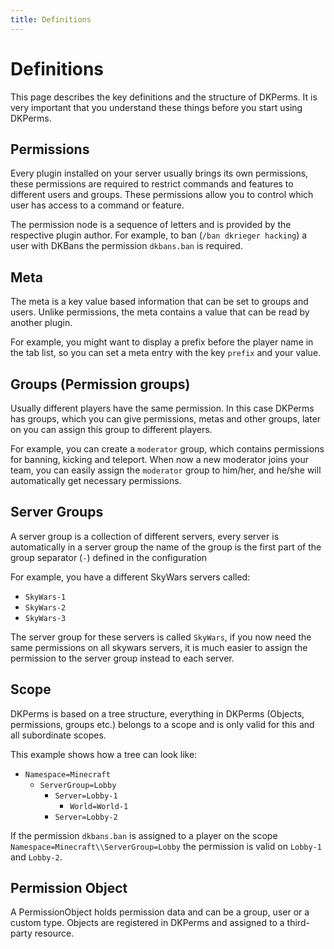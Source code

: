 ```yaml
---
title: Definitions
---
```


# Definitions

This page describes the key definitions and the structure of DKPerms. It is very important that you understand these things before you start using DKPerms.

## Permissions
Every plugin installed on your server usually brings its own permissions, these permissions are required to
restrict commands and features to different users and groups. These permissions allow you to control which user has access to a command or feature.

The permission node is a sequence of letters and is provided by the respective plugin author.
For example, to ban (`/ban dkrieger hacking`) a user with DKBans the permission `dkbans.ban` is required.

## Meta
The meta is a key value based information that can be set to groups and users.
Unlike permissions, the meta contains a value that can be read by another plugin.

For example, you might want to display a prefix before the player name in the tab list, so
you can set a meta entry with the key `prefix` and your value.


## Groups (Permission groups)
Usually different players have the same permission. In this case DKPerms has groups, which you can give permissions,
metas and other groups, later on you can assign this group to different players.

For example, you can create a ```moderator``` group, which contains permissions for banning, kicking and teleport.
When now a new moderator joins your team, you can easily assign the ```moderator``` group to him/her, and he/she will automatically get necessary permissions.

## Server Groups
A server group is a collection of different servers, every server is automatically in a server group the name of the group
is the first part of the group separator (```-```) defined in the configuration

For example, you have a different SkyWars servers called:
* ```SkyWars-1```
* ```SkyWars-2```
* ```SkyWars-3```

The server group for these servers is called ```SkyWars```, if you now need the same permissions on all skywars servers,
it is much easier to assign the permission to the server group instead to each server.

## Scope

DKPerms is based on a tree structure, everything in DKPerms (Objects, permissions, groups etc.) belongs to a scope and is only valid for this and all subordinate scopes.


This example shows how a tree can look like:

* ```Namespace=Minecraft```
    * ```ServerGroup=Lobby```
        * ```Server=Lobby-1```
            * ```World=World-1```
        * ```Server=Lobby-2```

If the permission `dkbans.ban` is assigned to a player on the scope `Namespace=Minecraft\\ServerGroup=Lobby` the permission is valid on `Lobby-1` and `Lobby-2`.

## Permission Object

A PermissionObject holds permission data and can be a group, user or a custom type. Objects are registered in DKPerms and assigned to a third-party resource.
